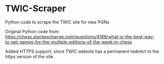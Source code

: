 # TWIC-Scraper
Python code to scrape the TWIC site for new PGNs


Original Python code from:
https://chess.stackexchange.com/questions/4188/what-is-the-best-way-to-get-games-for-the-multiple-editions-of-the-week-in-chess

Added HTTPS support, since TWIC website has a permanent redirect to the https version of the site.
